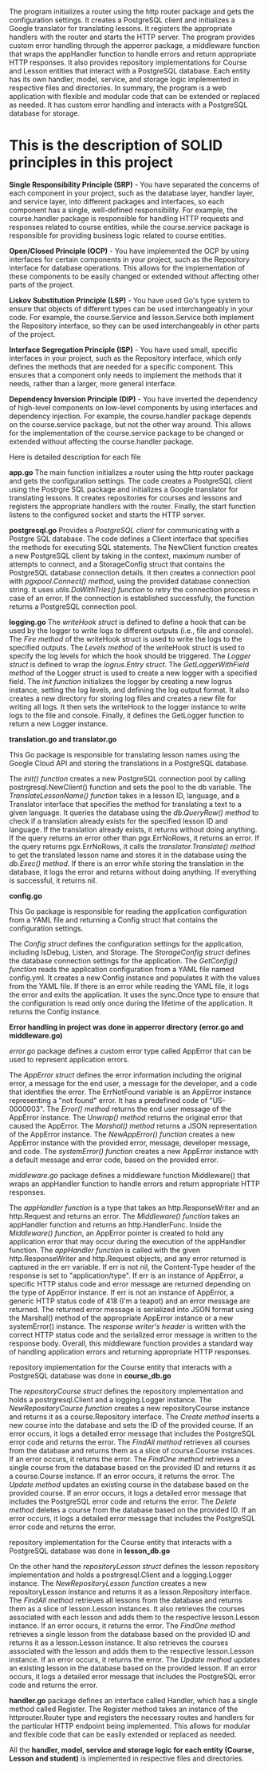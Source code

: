 The program initializes a router using the http router package and gets the configuration settings. It creates a PostgreSQL client and initializes a Google translator for translating lessons. It registers the appropriate handlers with the router and starts the HTTP server.
The program provides custom error handling through the apperror package, a middleware function that wraps the appHandler function to handle errors and return appropriate HTTP responses. It also provides repository implementations for Course and Lesson entities that interact with a PostgreSQL database.
Each entity has its own handler, model, service, and storage logic implemented in respective files and directories.
In summary, the program is a web application with flexible and modular code that can be extended or replaced as needed. It has custom error handling and interacts with a PostgreSQL database for storage.

# This is the description of SOLID principles in this project


**Single Responsibility Principle (SRP)** - You have separated the concerns of each component in your project, such as the database layer, handler layer, and service layer, into different packages and interfaces, so each component has a single, well-defined responsibility. For example, the course.handler package is responsible for handling HTTP requests and responses related to course entities, while the course.service package is responsible for providing business logic related to course entities.

**Open/Closed Principle (OCP)** - You have implemented the OCP by using interfaces for certain components in your project, such as the Repository interface for database operations. This allows for the implementation of these components to be easily changed or extended without affecting other parts of the project.

**Liskov Substitution Principle (LSP)** - You have used Go's type system to ensure that objects of different types can be used interchangeably in your code. For example, the course.Service and lesson.Service both implement the Repository interface, so they can be used interchangeably in other parts of the project.

**Interface Segregation Principle (ISP)** - You have used small, specific interfaces in your project, such as the Repository interface, which only defines the methods that are needed for a specific component. This ensures that a component only needs to implement the methods that it needs, rather than a larger, more general interface.

**Dependency Inversion Principle (DIP)** - You have inverted the dependency of high-level components on low-level components by using interfaces and dependency injection. For example, the course.handler package depends on the course.service package, but not the other way around. This allows for the implementation of the course.service package to be changed or extended without affecting the course.handler package.

Here is detailed description for each file

**app.go**
The main function initializes a router using the http router package and gets the configuration settings.
The code creates a PostgreSQL client using the Postrgre SQL package and initializes a Google translator for translating lessons.
It creates repositories for courses and lessons and registers the appropriate handlers with the router.
Finally, the start function listens to the configured socket and starts the HTTP server.

**postgresql.go**
Provides a _PostgreSQL client_ for communicating with a Postgre SQL database. 
The code defines a Client interface that specifies the methods for executing SQL statements.
The NewClient function creates a new PostgreSQL client by taking in the context, maximum number of attempts to connect, and a StorageConfig struct that contains the PostgreSQL database connection details.
It then creates a connection pool with _pgxpool.Connect() method_, using the provided database connection string.
It uses _utils.DoWithTries() function_ to retry the connection process in case of an error.
If the connection is established successfully, the function returns a PostgreSQL connection pool.

**logging.go**
The _writeHook struct_ is defined to define a hook that can be used by the logger to write logs to different outputs (i.e., file and console).
The _Fire method_ of the writeHook struct is used to write the logs to the specified outputs.
The _Levels method_ of the writeHook struct is used to specify the log levels for which the hook should be triggered.
The _Logger struct_ is defined to wrap the _logrus.Entry struct_.
The _GetLoggerWithField method_ of the Logger struct is used to create a new logger with a specified field.
The _init function_ initializes the logger by creating a new logrus instance, setting the log levels, and defining the log output format.
It also creates a new directory for storing log files and creates a new file for writing all logs.
It then sets the writeHook to the logger instance to write logs to the file and console.
Finally, it defines the GetLogger function to return a new Logger instance.

**translation.go and translator.go**

This Go package is responsible for translating lesson names using the Google Cloud API and storing the translations in a PostgreSQL database. 

The _init() function_ creates a new PostgreSQL connection pool by calling postrgresql.NewClient() function and sets the pool to the db variable.
The _TranslateLessonName() function_ takes in a lesson ID, language, and a Translator interface that specifies the method for translating a text to a given language.
It queries the database using the _db.QueryRow() method_ to check if a translation already exists for the specified lesson ID and language.
If the translation already exists, it returns without doing anything.
If the query returns an error other than pgx.ErrNoRows, it returns an error.
If the query returns pgx.ErrNoRows, it calls the _translator.Translate() method_ to get the translated lesson name and stores it in the database using the _db.Exec() method_.
If there is an error while storing the translation in the database, it logs the error and returns without doing anything.
If everything is successful, it returns nil.

**config.go**

This Go package is responsible for reading the application configuration from a YAML file and returning a Config struct that contains the configuration settings. 

The _Config struct_ defines the configuration settings for the application, including IsDebug, Listen, and Storage.
The _StorageConfig struct_ defines the database connection settings for the application.
The _GetConfig() function_ reads the application configuration from a YAML file named config.yml.
It creates a new Config instance and populates it with the values from the YAML file.
If there is an error while reading the YAML file, it logs the error and exits the application.
It uses the sync.Once type to ensure that the configuration is read only once during the lifetime of the application.
It returns the Config instance.

**Error handling in project was done in apperror directory (error.go and middleware.go)**

_error.go_ package defines a custom error type called AppError that can be used to represent application errors. 

The _AppError struct_ defines the error information including the original error, a message for the end user, a message for the developer, and a code that identifies the error.
The ErrNotFound variable is an AppError instance representing a "not found" error. It has a predefined code of "US-0000003".
The _Error() method_ returns the end user message of the AppError instance.
The _Unwrap() method_ returns the original error that caused the AppError.
The _Marshal() method_ returns a JSON representation of the AppError instance.
The _NewAppError() function_ creates a new AppError instance with the provided error, message, developer message, and code.
The _systemError() function_ creates a new AppError instance with a default message and error code, based on the provided error.

_middleware.go_ package defines a middleware function Middleware() that wraps an appHandler function to handle errors and return appropriate HTTP responses. 

The _appHandler function_ is a type that takes an http.ResponseWriter and an http.Request and returns an error.
The _Middleware() function_ takes an appHandler function and returns an http.HandlerFunc.
Inside the _Middleware() function_, an AppError pointer is created to hold any application error that may occur during the execution of the appHandler function.
The _appHandler function_ is called with the given http.ResponseWriter and http.Request objects, and any error returned is captured in the err variable.
If err is not nil, the Content-Type header of the response is set to "application/type".
If err is an instance of AppError, a specific HTTP status code and error message are returned depending on the type of AppError instance.
If err is not an instance of AppError, a generic HTTP status code of 418 (I'm a teapot) and an error message are returned.
The returned error message is serialized into JSON format using the Marshal() method of the appropriate AppError instance or a new systemError() instance.
The _response writer's header_ is written with the correct HTTP status code and the serialized error message is written to the response body.
Overall, this middleware function provides a standard way of handling application errors and returning appropriate HTTP responses.

repository implementation for the Course entity that interacts with a PostgreSQL database was done in **course_db.go**

The _repositoryCourse struct_ defines the repository implementation and holds a postrgresql.Client and a logging.Logger instance.
The _NewRepositoryCourse function_ creates a new repositoryCourse instance and returns it as a course.Repository interface.
The _Create method_ inserts a new course into the database and sets the ID of the provided course. If an error occurs, it logs a detailed error message that includes the PostgreSQL error code and returns the error.
The _FindAll method_ retrieves all courses from the database and returns them as a slice of course.Course instances. If an error occurs, it returns the error.
The _FindOne method_ retrieves a single course from the database based on the provided ID and returns it as a course.Course instance. If an error occurs, it returns the error.
The _Update method_ updates an existing course in the database based on the provided course. If an error occurs, it logs a detailed error message that includes the PostgreSQL error code and returns the error.
The _Delete method_ deletes a course from the database based on the provided ID. If an error occurs, it logs a detailed error message that includes the PostgreSQL error code and returns the error.

repository implementation for the Course entity that interacts with a PostgreSQL database was done in **lesson_db.go**

On the other hand the _repositoryLesson struct_ defines the lesson repository implementation and holds a postrgresql.Client and a logging.Logger instance.
The _NewRepositoryLesson function_ creates a new repositoryLesson instance and returns it as a lesson.Repository interface.
The _FindAll method_ retrieves all lessons from the database and returns them as a slice of lesson.Lesson instances. It also retrieves the courses associated with each lesson and adds them to the respective lesson.Lesson instance. If an error occurs, it returns the error.
The _FindOne method_ retrieves a single lesson from the database based on the provided ID and returns it as a lesson.Lesson instance. It also retrieves the courses associated with the lesson and adds them to the respective lesson.Lesson instance. If an error occurs, it returns the error.
The _Update method_ updates an existing lesson in the database based on the provided lesson. If an error occurs, it logs a detailed error message that includes the PostgreSQL error code and returns the error.

**handler.go** package defines an interface called Handler, which has a single method called Register. The Register method takes an instance of the httprouter.Router type and registers the necessary routes and handlers for the particular HTTP endpoint being implemented. This allows for modular and flexible code that can be easily extended or replaced as needed.

All the **handler, model, service and storage logic for each entity (Course, Lesson and student)** is implemented in respective files and directories.